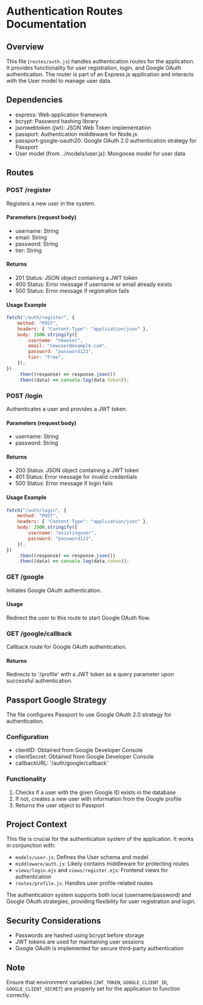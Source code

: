# Authentication Routes Documentation

## Overview

This file (`routes/auth.js`) handles authentication routes for the application. It provides functionality for user registration, login, and Google OAuth authentication. The router is part of an Express.js application and interacts with the User model to manage user data.

## Dependencies

-   express: Web application framework
-   bcrypt: Password hashing library
-   jsonwebtoken (jwt): JSON Web Token implementation
-   passport: Authentication middleware for Node.js
-   passport-google-oauth20: Google OAuth 2.0 authentication strategy for Passport
-   User model (from ../models/user.js): Mongoose model for user data

## Routes

### POST /register

Registers a new user in the system.

#### Parameters (request body)

-   username: String
-   email: String
-   password: String
-   tier: String

#### Returns

-   201 Status: JSON object containing a JWT token
-   400 Status: Error message if username or email already exists
-   500 Status: Error message if registration fails

#### Usage Example

```javascript
fetch("/auth/register", {
    method: "POST",
    headers: { "Content-Type": "application/json" },
    body: JSON.stringify({
        username: "newuser",
        email: "newuser@example.com",
        password: "password123",
        tier: "Free",
    }),
})
    .then((response) => response.json())
    .then((data) => console.log(data.token));
```

### POST /login

Authenticates a user and provides a JWT token.

#### Parameters (request body)

-   username: String
-   password: String

#### Returns

-   200 Status: JSON object containing a JWT token
-   401 Status: Error message for invalid credentials
-   500 Status: Error message if login fails

#### Usage Example

```javascript
fetch("/auth/login", {
    method: "POST",
    headers: { "Content-Type": "application/json" },
    body: JSON.stringify({
        username: "existinguser",
        password: "password123",
    }),
})
    .then((response) => response.json())
    .then((data) => console.log(data.token));
```

### GET /google

Initiates Google OAuth authentication.

#### Usage

Redirect the user to this route to start Google OAuth flow.

### GET /google/callback

Callback route for Google OAuth authentication.

#### Returns

Redirects to '/profile' with a JWT token as a query parameter upon successful authentication.

## Passport Google Strategy

The file configures Passport to use Google OAuth 2.0 strategy for authentication.

### Configuration

-   clientID: Obtained from Google Developer Console
-   clientSecret: Obtained from Google Developer Console
-   callbackURL: '/auth/google/callback'

### Functionality

1. Checks if a user with the given Google ID exists in the database
2. If not, creates a new user with information from the Google profile
3. Returns the user object to Passport

## Project Context

This file is crucial for the authentication system of the application. It works in conjunction with:

-   `models/user.js`: Defines the User schema and model
-   `middleware/auth.js`: Likely contains middleware for protecting routes
-   `views/login.ejs` and `views/register.ejs`: Frontend views for authentication
-   `routes/profile.js`: Handles user profile-related routes

The authentication system supports both local (username/password) and Google OAuth strategies, providing flexibility for user registration and login.

## Security Considerations

-   Passwords are hashed using bcrypt before storage
-   JWT tokens are used for maintaining user sessions
-   Google OAuth is implemented for secure third-party authentication

## Note

Ensure that environment variables (`JWT_TOKEN`, `GOOGLE_CLIENT_ID`, `GOOGLE_CLIENT_SECRET`) are properly set for the application to function correctly.
